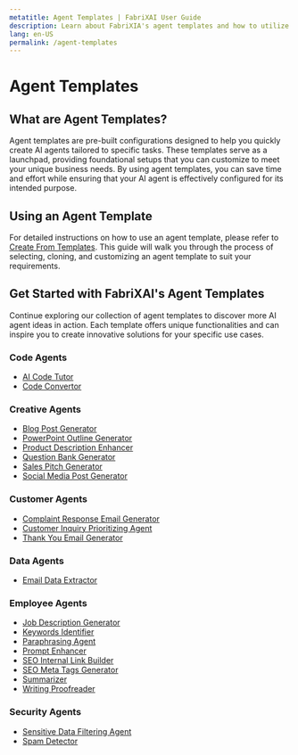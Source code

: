```yaml
---
metatitle: Agent Templates | FabriXAI User Guide
description: Learn about FabriXIA's agent templates and how to utilize them to create customized AI agents effortlessly.
lang: en-US
permalink: /agent-templates
---
```


# Agent Templates

## What are Agent Templates?

Agent templates are pre-built configurations designed to help you quickly create AI agents tailored to specific tasks. These templates serve as a launchpad, providing foundational setups that you can customize to meet your unique business needs. By using agent templates, you can save time and effort while ensuring that your AI agent is effectively configured for its intended purpose.

## Using an Agent Template

For detailed instructions on how to use an agent template, please refer to [Create From Templates](/en-us/create-from-templates/). This guide will walk you through the process of selecting, cloning, and customizing an agent template to suit your requirements.

## Get Started with FabriXAI's Agent Templates

Continue exploring our collection of agent templates to discover more AI agent ideas in action. Each template offers unique functionalities and can inspire you to create innovative solutions for your specific use cases.


### Code Agents
- [AI Code Tutor](/en-us/agent-templates/ai-code-tutor)
- [Code Convertor](/en-us/agent-templates/code-convertor)

### Creative Agents
- [Blog Post Generator](/en-us/agent-templates/blog-post-generator)
- [PowerPoint Outline Generator](/en-us/agent-templates/powerpoint-outline-generator)
- [Product Description Enhancer](/en-us/agent-templates/product-description-enhancer)
- [Question Bank Generator](/en-us/agent-templates/question-bank-generator)
- [Sales Pitch Generator](/en-us/agent-templates/sales-pitch-generator)
- [Social Media Post Generator](/en-us/agent-templates/social-media-post-generator)

### Customer Agents
- [Complaint Response Email Generator](/en-us/agent-templates/complaint-response-email-generator)
- [Customer Inquiry Prioritizing Agent](/en-us/agent-templates/customer-inquiry-prioritizing-agent)
- [Thank You Email Generator](/en-us/agent-templates/thank-you-email-generator)

### Data Agents
- [Email Data Extractor](/en-us/agent-templates/email-data-extractor)

### Employee Agents
- [Job Description Generator](/en-us/agent-templates/job-description-generator)
- [Keywords Identifier](/en-us/agent-templates/keywords-identifier)
- [Paraphrasing Agent](/en-us/agent-templates/paraphrasing-agent)
- [Prompt Enhancer](/en-us/agent-templates/prompt-enhancer)
- [SEO Internal Link Builder](/en-us/agent-templates/seo-internal-link-builder)
- [SEO Meta Tags Generator](/en-us/agent-templates/seo-meta-tags-generator)
- [Summarizer](/en-us/agent-templates/summarizer)
- [Writing Proofreader](/en-us/agent-templates/writing-proofreader)

### Security Agents
- [Sensitive Data Filtering Agent](/en-us/agent-templates/sensitive-data-filtering-agent)
- [Spam Detector](/en-us/agent-templates/spam-detector)



